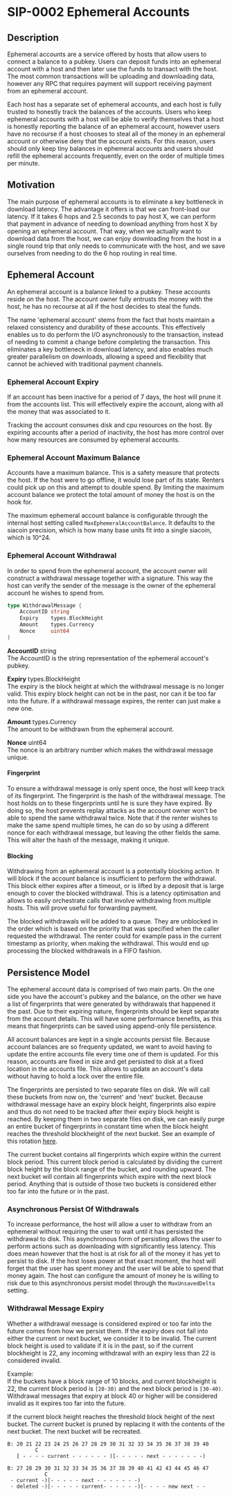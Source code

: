 # SIP-0002 Ephemeral Accounts

## Description

Ephemeral accounts are a service offered by hosts that allow users to connect a
balance to a pubkey. Users can deposit funds into an ephemeral account with a
host and then later use the funds to transact with the host. The most common
transactions will be uploading and downloading data, however any RPC that
requires payment will support receiving payment from an ephemeral account.

Each host has a separate set of ephemeral accounts, and each host is fully
trusted to honestly track the balances of the accounts. Users who keep ephemeral
accounts with a host will be able to verify themselves that a host is honestly
reporting the balance of an ephemeral account, however users have no recourse if
a host chooses to steal all of the money in an ephemeral account or otherwise
deny that the account exists. For this reason, users should only keep tiny
balances in ephemeral accounts and users should refill the ephemeral accounts
frequently, even on the order of multiple times per minute.

## Motivation

The main purpose of ephemeral accounts is to eliminate a key bottleneck in
download latency. The advantage it offers is that we can front-load our latency.
If it takes 6 hops and 2.5 seconds to pay host X, we can perform that payment in
advance of needing to download anything from host X by opening an ephemeral
account. That way, when we actually want to download data from the host, we can
enjoy downloading from the host in a single round trip that only needs to
communicate with the host, and we save ourselves from needing to do the 6 hop
routing in real time.

## Ephemeral Account

An ephemeral account is a balance linked to a pubkey. These accounts reside on
the host. The account owner fully entrusts the money with the host, he has no
recourse at all if the host decides to steal the funds.

The name 'ephemeral account' stems from the fact that hosts maintain a relaxed
consistency and durability of these accounts. This effectively enables us to do
perform the I/O asynchronously to the transaction, instead of needing to commit
a change before completing the transaction. This eliminates a key bottleneck in
download latency, and also enables much greater parallelism on downloads,
allowing a speed and flexibility that cannot be achieved with traditional
payment channels.

### Ephemeral Account Expiry

If an account has been inactive for a period of 7 days, the host will prune it
from the accounts list. This will effectively expire the account, along with all
the money that was associated to it.

Tracking the account consumes disk and cpu resources on the host. By expiring
accounts after a period of inactivity, the host has more control over how many
resources are consumed by ephemeral accounts.

### Ephemeral Account Maximum Balance

Accounts have a maximum balance. This is a safety measure that protects the
host. If the host were to go offline, it would lose part of its state. Renters
could pick up on this and attempt to double spend. By limiting the maximum
account balance we protect the total amount of money the host is on the hook
for.

The maximum ephemeral account balance is configurable through the internal host
setting called `MaxEphemeralAccountBalance`. It defaults to the siacoin
precision, which is how many base units fit into a single siacoin, which is
10^24.

### Ephemeral Account Withdrawal

In order to spend from the ephemeral account, the account owner will construct a
withdrawal message together with a signature. This way the host can verify the
sender of the message is the owner of the ephemeral account he wishes to spend
from.

```Go
type WithdrawalMessage {
    AccountID string
    Expiry    types.BlockHeight
    Amount    types.Currency
    Nonce     uint64
}
```

**AccountID** string  
The AccountID is the string representation of the ephemeral account's pubkey.

**Expiry** types.BlockHeight  
The expiry is the block height at which the withdrawal message is no longer
valid. This expiry block height can not be in the past, nor can it be too far
into the future. If a withdrawal message expires, the renter can just make a new
one.

**Amount** types.Currency  
The amount to be withdrawn from the ephemeral account.

**Nonce** uint64  
The nonce is an arbitrary number which makes the withdrawal message unique.

#### Fingerprint

To ensure a withdrawal message is only spent once, the host will keep track of
its fingerprint. The fingerprint is the hash of the withdrawal message. The host
holds on to these fingerprints until he is sure they have expired. By doing so,
the host prevents replay attacks as the account owner won't be able to spend the
same withdrawal twice. Note that if the renter wishes to make the same spend
multiple times, he can do so by using a different nonce for each withdrawal
message, but leaving the other fields the same. This will alter the hash of the
message, making it unique.

#### Blocking

Withdrawing from an ephemeral account is a potentially blocking action. It will
block if the account balance is insufficient to perform the withdrawal. This
block either expires after a timeout, or is lifted by a deposit that is large
enough to cover the blocked withdrawal. This is a latency optimisation and
allows to easily orchestrate calls that involve withdrawing from multiple hosts.
This will prove useful for forwarding payment.

The blocked withdrawals will be added to a queue. They are unblocked in the
order which is based on the priority that was specified when the caller
requested the withdrawal. The renter could for example pass in the current
timestamp as priority, when making the withdrawal. This would end up processing
the blocked withdrawals in a FIFO fashion.

## Persistence Model

The ephemeral account data is comprised of two main parts. On the one side you
have the account's pubkey and the balance, on the other we have a list of
fingerprints that were generated by withdrawals that happened it the past. Due
to their expiring nature, fingerprints should be kept separate from the account
details. This will have some performance benefits, as this means that
fingerprints can be saved using append-only file persistence.

All account balances are kept in a single accounts persist file. Because account
balances are so frequenty updated, we want to avoid having to update the entire
accounts file every time one of them is updated. For this reason, accounts are
fixed in size and get persisted to disk at a fixed location in the accounts
file. This allows to update an account's data without having to hold a lock over
the entire file.

The fingerprints are persisted to two separate files on disk. We will call these
buckets from now on, the 'current' and 'next' bucket. Because withdrawal message
have an expiry block height, fingerprints also expire and thus do not need to be
tracked after their expiry block height is reached. By keeping them in two
separate files on disk, we can easily purge an entire bucket of fingerprints in
constant time when the block height reaches the threshold blockheight of the
next bucket. See an example of this rotation [here](#withdrawal-message-expiry).

The current bucket contains all fingerprints which expire within the current
block period. This current block period is calculated by dividing the current
block height by the block range of the bucket, and rounding upward. The next
bucket will contain all fingerprints which expire with the next block period.
Anything that is outside of those two buckets is considered either too far into
the future or in the past.

### Asynchronous Persist Of Withdrawals

To increase performance, the host will allow a user to withdraw from an
ephemeral without requiring the user to wait until it has persisted the
withdrawal to disk. This asynchronous form of persisting allows the user to
perform actions such as downloading with significantly less latency. This does
mean however that the host is at risk for all of the money it has yet to persist
to disk. If the host loses power at that exact moment, the host will forget that
the user has spent money and the user will be able to spend that money again.
The host can configure the amount of money he is willing to risk due to this
asynchronous persist model through the `MaxUnsavedDelta` setting.

### Withdrawal Message Expiry

Whether a withdrawal message is considered expired or too far into the future
comes from how we persist them. If the expiry does not fall into either the
current or next bucket, we consider it to be invalid. The current block height
is used to validate if it is in the past, so if the current blockheight is 22,
any incoming withdrawal with an expiry less than 22 is considered invalid.

Example:  
If the buckets have a block range of 10 blocks, and current blockheight is 22,
the current block period is `[20-30)` and the next block period is `[30-40)`.
Withdrawal messages that expiry at block 40 or higher will be considered invalid
as it expires too far into the future.

If the current block height reaches the threshold block height of the next
bucket. The current bucket is pruned by replacing it with the contents of the
next bucket. The next bucket will be recreated.

```
B: 20 21 22 23 24 25 26 27 28 29 30 31 32 33 34 35 36 37 38 39 40
         C
   [ - - - - current - - - - - - )[- - - - - next - - - - - - -)

B: 27 28 29 30 31 32 33 34 35 36 37 38 39 40 41 42 43 44 45 46 47
            C
 - current -)[- - - - - next - - - - - - -)
 - deleted -)[- - - - - current- - - - - -)[- - - - new next - -
```